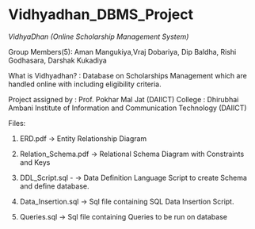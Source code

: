 # Vidhyadhan_DBMS_Project

*VidhyaDhan (Online Scholarship Management System)*

Group Members(5): Aman Mangukiya,Vraj Dobariya, Dip Baldha, Rishi Godhasara, Darshak Kukadiya

What is Vidhyadhan? : Database on Scholarships Management which are handled online with including eligibility criteria.

Project assigned by : Prof. Pokhar Mal Jat (DAIICT)
College : Dhirubhai Ambani Institute of Information and Communication Technology (DAIICT)


Files:

1. ERD.pdf                          ->  Entity Relationship Diagram

2. Relation_Schema.pdf              ->  Relational Schema Diagram with Constraints and Keys 

3. DDL_Script.sql -                 ->  Data Definition Language Script to create Schema and define database.

4. Data_Insertion.sql               ->  Sql file containing SQL Data Insertion Script.

5. Queries.sql                      ->  Sql file containing Queries to be run on database
